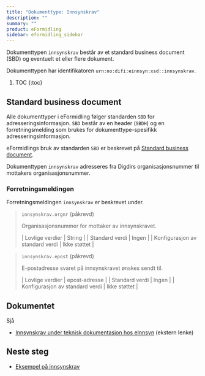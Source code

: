 ```yaml
---
title: "Dokumenttype: Innsynskrav"
description: ""
summary: ""
product: eFormidling
sidebar: eformidling_sidebar
---
```


Dokumenttypen `innsynskrav` består av et standard business document (SBD) og eventuelt et eller flere dokument.

Dokumenttypen har identifikatoren `urn:no:difi:einnsyn:xsd::innsynskrav`.

1. TOC
{:toc}

## Standard business document

Alle dokumenttyper i eFormidling følger standarden `SBD` for adresseringsinformasjon. `SBD` består av en header (`SBDH`)
og en forretningsmelding som brukes for dokumenttype-spesifikk adresseringsinformasjon.

eFormidlings bruk av standarden `SBD` er beskrevet på [Standard business document](standard_sbd).

Dokumenttypen `innsynskrav` adresseres fra Digdirs organisasjonsnummer til mottakers organisasjonsnummer.

### Forretningsmeldingen

Forretningsmeldingen `innsynskrav` er beskrevet under.

> `innsynskrav.orgnr` (påkrevd)
>
> Organisasjonsnummer for mottaker av innsynskravet.
>
> | Lovlige verdier                 | String        |
> | Standard verdi                  | Ingen         |
> | Konfigurasjon av standard verdi | Ikke støttet  |

> `innsynskrav.epost` (påkrevd)
>
> E-postadresse svaret på innsynskravet ønskes sendt til.
>
> | Lovlige verdier                 | epost-adresse |
> | Standard verdi                  | Ingen         |
> | Konfigurasjon av standard verdi | Ikke støttet  |

## Dokumentet

Sjå
- [Innsynskrav under teknisk dokumentasjon hos eInnsyn](https://docs.digdir.no/docs/eInnsyn/einnsyn_innsynskrav) (ekstern lenke)

## Neste steg

- [Eksempel på innsynskrav](../Eksempel/innsynskrav)

